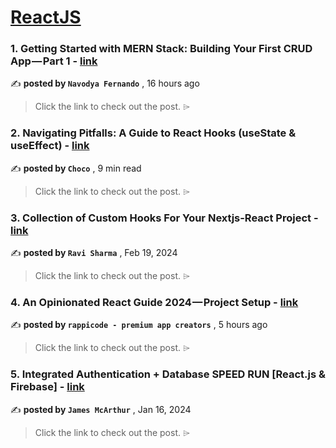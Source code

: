 
<h1><a href=https://medium.com/tag/reactjs/recommended target="_blank" rel="noopener noreferrer">ReactJS</a></h1>
<h3>1. Getting Started with MERN Stack: Building Your First CRUD App — Part 1 - <a href=https://medium.com/@navodyaaluthdurage/getting-started-with-mern-stack-building-your-first-crud-app-part-1-4611af4763b0?source=tag_recommended_feed---------0-84----------reactjs----------6169d561_dddd_4114_8e73_8d5141ee6573------- target="_blank" rel="noopener noreferrer">link</a></h3>

✍️ **posted by `Navodya Fernando`** <date> , 16 hours ago</date>

<blockquote>Click the link to check out the post. ⌲</blockquote>

<h3>2. Navigating Pitfalls: A Guide to React Hooks (useState & useEffect) - <a href=https://medium.com/@Choco23/navigating-pitfalls-a-guide-to-react-hooks-usestate-useeffect-2aa2d1eca746?source=tag_recommended_feed---------1-107----------reactjs----------6169d561_dddd_4114_8e73_8d5141ee6573------- target="_blank" rel="noopener noreferrer">link</a></h3>

✍️ **posted by `Choco`** <date> , 9 min read</date>

<blockquote>Click the link to check out the post. ⌲</blockquote>

<h3>3. Collection of Custom Hooks For Your Nextjs-React Project - <a href=https://medium.com/javascript-in-plain-english/collection-of-custom-hooks-for-your-nextjs-react-project-1779379e6f4a?source=tag_recommended_feed---------2-85----------reactjs----------6169d561_dddd_4114_8e73_8d5141ee6573------- target="_blank" rel="noopener noreferrer">link</a></h3>

✍️ **posted by `Ravi Sharma`** <date> , Feb 19, 2024</date>

<blockquote>Click the link to check out the post. ⌲</blockquote>

<h3>4. An Opinionated React Guide 2024 — Project Setup - <a href=https://medium.com/@rappicode/an-opinionated-react-guide-2024-project-setup-a8bed8571c05?source=tag_recommended_feed---------3-84----------reactjs----------6169d561_dddd_4114_8e73_8d5141ee6573------- target="_blank" rel="noopener noreferrer">link</a></h3>

✍️ **posted by `rappicode - premium app creators`** <date> , 5 hours ago</date>

<blockquote>Click the link to check out the post. ⌲</blockquote>

<h3>5. Integrated Authentication + Database SPEED RUN [React.js & Firebase] - <a href=https://medium.com/dev-genius/integrated-authentication-database-speed-run-react-js-firebase-39f577d28666?source=tag_recommended_feed---------4-107----------reactjs----------6169d561_dddd_4114_8e73_8d5141ee6573------- target="_blank" rel="noopener noreferrer">link</a></h3>

✍️ **posted by `James McArthur`** <date> , Jan 16, 2024</date>

<blockquote>Click the link to check out the post. ⌲</blockquote>

